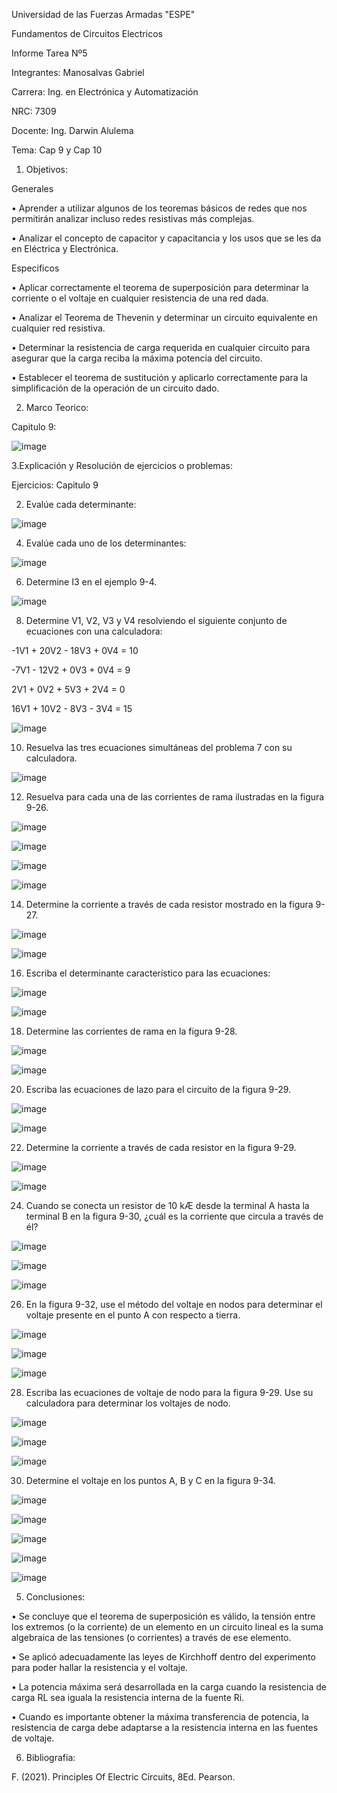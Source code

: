 Universidad de las Fuerzas Armadas "ESPE"

Fundamentos de Circuitos Electricos

Informe Tarea Nº5

Integrantes: Manosalvas Gabriel

Carrera: Ing. en Electrónica y Automatización

NRC: 7309

Docente: Ing. Darwin Alulema

Tema: Cap 9 y Cap 10

1. Objetivos:

Generales

• Aprender a utilizar algunos de los teoremas básicos de redes que nos permitirán analizar incluso redes resistivas más complejas.

• Analizar el concepto de capacitor y capacitancia y los usos que se les da en Eléctrica y Electrónica.

Especificos

• Aplicar correctamente el teorema de superposición para determinar la corriente o el voltaje en cualquier resistencia de una red dada.

• Analizar el Teorema de Thevenin y determinar un circuito equivalente en cualquier red resistiva.

• Determinar la resistencia de carga requerida en cualquier circuito para asegurar que la carga reciba la máxima potencia del circuito.

• Establecer el teorema de sustitución y aplicarlo correctamente para la simplificación de la operación de un circuito dado.


2. Marco Teorico:

Capitulo 9:

![image](https://user-images.githubusercontent.com/94025287/148792717-04915950-9ab3-4d87-8ca2-ff48141a00fe.png)


3.Explicación y Resolución de ejercicios o problemas:


Ejercicios: Capitulo 9

2. Evalúe cada determinante:

![image](https://user-images.githubusercontent.com/94025287/177801794-cf0037ab-1e98-4830-a618-dfee0666a7b3.png)

4. Evalúe cada uno de los determinantes:

![image](https://user-images.githubusercontent.com/94025287/177801882-7c63427a-78b2-4966-8eae-b301770bb0f8.png)

6. Determine I3 en el ejemplo 9-4.

![image](https://user-images.githubusercontent.com/94025287/177801976-32675cd2-8537-4cb8-802d-71680c568192.png)

8. Determine V1, V2, V3 y V4 resolviendo el siguiente conjunto de ecuaciones con una calculadora:

-1V1 + 20V2 - 18V3 + 0V4 = 10

-7V1 - 12V2 + 0V3 + 0V4 = 9

2V1 + 0V2 + 5V3 + 2V4 = 0

16V1 + 10V2 - 8V3 - 3V4 = 15

![image](https://user-images.githubusercontent.com/94025287/177802144-39c370c0-f3e7-4f62-aaf5-157dd1b5e976.png)

10. Resuelva las tres ecuaciones simultáneas del problema 7 con su calculadora.

![image](https://user-images.githubusercontent.com/94025287/177802250-3c1a7a14-4fa1-4a5d-a0c2-f4deff61a4d0.png)

12. Resuelva para cada una de las corrientes de rama ilustradas en la figura 9-26.

![image](https://user-images.githubusercontent.com/94025287/177802314-68aa5223-58eb-4d21-9107-281ae037b9c0.png)

![image](https://user-images.githubusercontent.com/94025287/177802383-0fee8a71-eca2-4b70-b6eb-2a1bd438e563.png)

![image](https://user-images.githubusercontent.com/94025287/177802403-f6befb2e-88f6-4b6d-883a-344ce70b7bcd.png)

![image](https://user-images.githubusercontent.com/94025287/177802443-a1e2ee0e-4b09-4902-9b49-2b1f70a60d30.png)

14. Determine la corriente a través de cada resistor mostrado en la figura 9-27.

![image](https://user-images.githubusercontent.com/94025287/177802563-1dc50d62-1933-44bf-8fda-eb0c22059cd7.png)

![image](https://user-images.githubusercontent.com/94025287/177802620-6a03bfb4-932a-41c0-8c80-67f8b8688b74.png)

16. Escriba el determinante característico para las ecuaciones:

![image](https://user-images.githubusercontent.com/94025287/177802701-30e28e2a-a32a-4ec9-8f0a-ea43b5b242de.png)

![image](https://user-images.githubusercontent.com/94025287/177802741-3b86844b-2573-42ff-b522-63277fe48d91.png)

18. Determine las corrientes de rama en la figura 9-28. 

![image](https://user-images.githubusercontent.com/94025287/177802811-c820e25a-165d-413f-b085-432240e8a905.png)

![image](https://user-images.githubusercontent.com/94025287/177802839-8b3d1c97-3782-4ba3-b470-8c5ae93fa9da.png)

20. Escriba las ecuaciones de lazo para el circuito de la figura 9-29.

![image](https://user-images.githubusercontent.com/94025287/177802887-63ac364b-2f9d-423e-b899-5eab446646b0.png)

![image](https://user-images.githubusercontent.com/94025287/177802923-d4577748-91c5-48a0-ae57-886d7bb1b54c.png)

22. Determine la corriente a través de cada resistor en la figura 9-29.

![image](https://user-images.githubusercontent.com/94025287/177802991-6c9a7516-e988-409e-b3ae-3cacd9375332.png)

![image](https://user-images.githubusercontent.com/94025287/177803017-91d0d727-be7a-4a0d-b361-a3af131d87f8.png)

24. Cuando se conecta un resistor de 10 kÆ desde la terminal A hasta la terminal B en la figura 9-30, ¿cuál es la corriente que circula a través de él?

![image](https://user-images.githubusercontent.com/94025287/177803101-363f75b5-d75e-438c-972a-6ae20fd0391f.png)

![image](https://user-images.githubusercontent.com/94025287/177803162-80cfd232-31be-4b89-8841-bb70b77f8c39.png)

![image](https://user-images.githubusercontent.com/94025287/177803229-ec667952-3a7b-4a7a-b7f0-4b8bfaf0cc1f.png)

26. En la figura 9-32, use el método del voltaje en nodos para determinar el voltaje presente en el punto A con respecto a tierra.

![image](https://user-images.githubusercontent.com/94025287/177803366-567b7095-4c37-4e09-bc1b-3a13cb185bcf.png)

![image](https://user-images.githubusercontent.com/94025287/177803427-71659f2d-cb0b-4a32-b9d4-ee66ec50fe94.png)

![image](https://user-images.githubusercontent.com/94025287/177803457-415c5831-71e7-453c-b666-0af849d31153.png)

28. Escriba las ecuaciones de voltaje de nodo para la figura 9-29. Use su calculadora para determinar los voltajes de nodo.

![image](https://user-images.githubusercontent.com/94025287/177803593-9d2e174a-c55f-4e3a-b83b-895706be1b9c.png)

![image](https://user-images.githubusercontent.com/94025287/177803659-a97ba911-4cf5-4b0c-b50d-1c5d1b47df28.png)

![image](https://user-images.githubusercontent.com/94025287/177803698-7e19bb17-be44-4bd4-a682-4def24dd6903.png)

30. Determine el voltaje en los puntos A, B y C en la figura 9-34.

![image](https://user-images.githubusercontent.com/94025287/177803820-d14343be-3fda-488e-9ec2-d0e86d82f3d2.png)

 ![image](https://user-images.githubusercontent.com/94025287/177803904-6906bbb0-e3b1-46ba-9398-f92f65421b48.png)
 
 ![image](https://user-images.githubusercontent.com/94025287/177803966-2f778a1c-38f2-4002-89ad-7d3b6e39efd7.png)

![image](https://user-images.githubusercontent.com/94025287/177804010-3cc49cf8-5d9f-494e-9bd2-43790ecec315.png)

![image](https://user-images.githubusercontent.com/94025287/177804080-0791105d-9f30-45bb-a318-62bdc7110cc0.png)


5. Conclusiones:

• Se concluye que el teorema de superposición es válido, la tensión entre los extremos (o la corriente) de un elemento en un circuito lineal es la suma algebraica de las tensiones (o corrientes) a través de ese elemento.

• Se aplicó adecuadamente las leyes de Kirchhoff dentro del experimento para poder hallar la resistencia y el voltaje.

• La potencia máxima será desarrollada en la carga cuando la resistencia de carga RL sea iguala la resistencia interna de la fuente Ri.

• Cuando es importante obtener la máxima transferencia de potencia, la resistencia de carga debe adaptarse a la resistencia interna en las fuentes de voltaje.


6. Bibliografia:

F. (2021). Principles Of Electric Circuits, 8Ed. Pearson.
